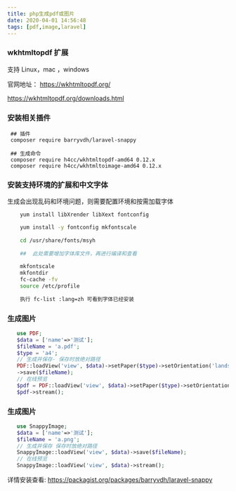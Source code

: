 ```yaml
---
title: php生成pdf或图片
date: 2020-04-01 14:56:48
tags: [pdf,image,laravel]
---
```



###  wkhtmltopdf 扩展

 支持 Linux，mac ，windows
 
 官网地址：
 https://wkhtmltopdf.org/
 
 https://wkhtmltopdf.org/downloads.html

### 安装相关插件 
```
 ## 插件
 composer require barryvdh/laravel-snappy

 ## 生成命令
 composer require h4cc/wkhtmltopdf-amd64 0.12.x
 composer require h4cc/wkhtmltoimage-amd64 0.12.x
```

###  安装支持环境的扩展和中文字体

生成会出现乱码和环境问题，则需要配置环境和按需加载字体

```bash
    yum install libXrender libXext fontconfig

    yum install -y fontconfig mkfontscale
     
    cd /usr/share/fonts/msyh
    
    ##  此处需要增加字体库文件，再进行编译和查看
    
    mkfontscale
    mkfontdir
    fc-cache -fv
    source /etc/profile
     
    执行 fc-list :lang=zh 可看到字体已经安装
```

### 生成图片

```php
   use PDF;
   $data = ['name'=>'测试'];
   $fileName = 'a.pdf';
   $type = 'a4';
   // 生成并保存- 保存时放绝对路径
   PDF::loadView('view', $data)->setPaper($type)->setOrientation('landscape')
   ->save($fileName);
   // 在线预览
   $pdf = PDF::loadView('view', $data)->setPaper($type)->setOrientation('landscape');
   $pdf->stream();
```

### 生成图片

```php
   use SnappyImage;
   $data = ['name'=>'测试'];
   $fileName = 'a.png';
   // 生成并保存 保存时放绝对路径
   SnappyImage::loadView('view', $data)->save($fileName);
   // 在线预览
   SnappyImage::loadView('view', $data)->stream();
```




详情安装查看:
https://packagist.org/packages/barryvdh/laravel-snappy